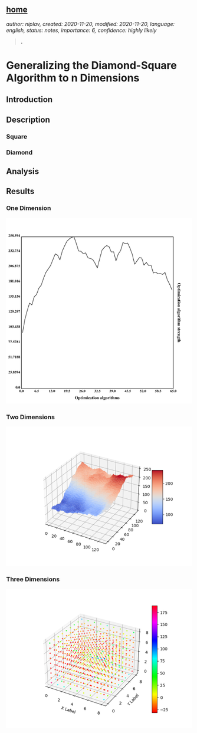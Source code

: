 [home](./index.md)
------------------

*author: niplav, created: 2020-11-20, modified: 2020-11-20, language: english, status: notes, importance: 6, confidence: highly likely*

> __.__

Generalizing the Diamond-Square Algorithm to n Dimensions
=========================================================

Introduction
-------------

Description
------------

### Square

### Diamond

Analysis
--------

Results
-------

### One Dimension

![Space generated by the algorithm in one dimension](./img/diamond/onedim.png "Space generated by the algorithm in one dimension")

### Two Dimensions

![Space generated by the algorithm in two dimensions](./img/diamond/twodim.png "Space generated by the algorithm in two dimensions")

### Three Dimensions

![Space generated by the algorithm in three dimensions](./img/diamond/threedim.png "Space generated by the algorithm in three dimensions")
